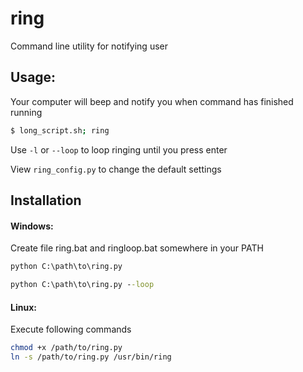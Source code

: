 # ring

Command line utility for notifying user

## Usage:

Your computer will beep and notify you when command has finished running

```bash
$ long_script.sh; ring
```

Use `-l` or `--loop` to loop ringing until you press enter

View `ring_config.py` to change the default settings

## Installation

#### Windows:

Create file ring.bat and ringloop.bat somewhere in your PATH

```ring.bat
python C:\path\to\ring.py
```

```ringloop.bat
python C:\path\to\ring.py --loop
```

#### Linux:

Execute following commands

```bash
chmod +x /path/to/ring.py
ln -s /path/to/ring.py /usr/bin/ring
```
